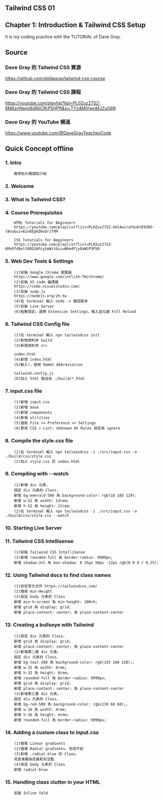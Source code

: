 ## Tailwind CSS 01
## Chapter 1: Introduction & Tailwind CSS Setup
It is my coding practice with the TUTORIAL of Dave Gray. 

## Source
### Dave Gray 的 Tailwind CSS 資源
https://github.com/gitdagray/tailwind-css-course

### Dave Gray 的 Tailwind CSS 課程
https://youtube.com/playlist?list=PL0Zuz27SZ-6M8znNpim8dRiICRrP5HPft&si=TYz4MlVwoMJZuO69

### Dave Gray 的 YouTube 頻道
https://www.youtube.com/@DaveGrayTeachesCode

## Quick Concept offline
###  1. Intro
        教學影片開頭和介紹

###  2. Welcome

###  3. What is Tailwind CSS?

###  4. Course Prerequisites
        HTML Tutorials for Beginners
        https://youtube.com/playlist?list=PL0Zuz27SZ-6OlAwitnFUubtE93DO-l0vu&si=6In0EgHZHvOrzT9M

        CSS Tutorials for Beginners
        https://youtube.com/playlist?list=PL0Zuz27SZ-6Mx9fd9elt80G1bPcySmWit&si=WhmdFjy0aW1P3P58

###  5. Web Dev Tools & Settings
        (1)安裝 Google Chrome 瀏覽器
        https://www.google.com/intl/zh-TW/chrome/
        (2)安裝 VS code 編譯器
        https://code.visualstudio.com/
        (3)安裝 node.js
        https://nodejs.org/zh-tw
        (4)在 terminal 輸入 node -v 確認版本
        (5)安裝 Live Server
        (6)點擊設定，選擇 Extension Settings，輸入並勾選 Full Reload

###  6. Tailwind CSS Config file
        (1)在 terminal 輸入 npx tailwindcss init
        (2)新增資料夾 build
        (3)新增資料夾 src

        index.html
        (4)新增 index.html
        (5)輸入!，使用 Emmet Abbreviation

        tailwind.config.js
        (6)加入 html 路徑為 ./build/*.html

###  7. input.css file
        (1)新增 input.css
        (2)新增 base
        (3)新增 components
        (4)新增 utilities
        (5)選取 File >> Preference >> Settings
        (6)更改 CSS > Lint: Unknown At Rules 設定為 ignore

###  8. Compile the style.css file
        (1)在 terminal 輸入 npx tailwindcss -i ./src/input.css -o ./build/css/style.css
        (2)加入 style.css 於 index.html

###  9. Compiling with --watch
        (1)新增 div 元素，
        設定 div 元素的 Class，
        新增 bg-emerald-500 為 background-color: rgb(16 185 129);
        新增 w-52 為 width: 13rem;
        新增 h-52 為 height: 13rem;
        (2)在 terminal 輸入 npx tailwindcss -i ./src/input.css -o ./build/css/style.css --watch

### 10. Starting Live Server

### 11. Tailwind CSS Intellisense
        (1)安裝 Tailwind CSS IntelliSense
        (2)新增 rounded-full 為 border-radius: 9999px;
        新增 shadow-2xl 為 box-shadow: 0 25px 50px -12px rgb(0 0 0 / 0.25);

### 12. Using Tailwind docs to find class names
        (1)前往官方文件 https://tailwindcss.com/
        (2)搜尋 min-Height
        (3)設定 body 元素的 Class
        新增 min-h-screen 為 min-height: 100vh;
        新增 grid 為 display: grid;
        新增 place-content: center; 為 place-content-center

### 13. Creating a bullseye with Tailwind
        (1)設定 div 元素的 Class，
        新增 grid 為 display: grid;
        新增 place-content: center; 為 place-content-center
        (2)新增第二層 div 元素，
        設定 div 元素的 Class，
        新增 bg-teal-200 為 background-color: rgb(153 246 228);，
        新增 w-32 為 width: 8rem;
        新增 h-32 為 height: 8rem;
        新增 rounded-full 為 border-radius: 9999px;
        新增 grid 為 display: grid;
        新增 place-content: center; 為 place-content-center
        (3)新增第三層 div 元素，
        設定 div 元素的 Class，
        新增 bg-red-500 為 background-color: rgb(239 68 68);，
        新增 w-16 為 width: 4rem;
        新增 h-16 為 height: 4rem;
        新增 rounded-full 為 border-radius: 9999px;

### 14. Adding a custom class to input.css
        (1)搜尋 Linear gradients
        (2)搜尋 Radial gradients，但找不到
        (3)新增 .radial-blue 的 Class，
        背景漸層為亮黃和天空藍 
        (4)設定 body 元素的 Class
        新增 radial-blue

### 15. Handling class clutter in your HTML
        安裝 Inline fold